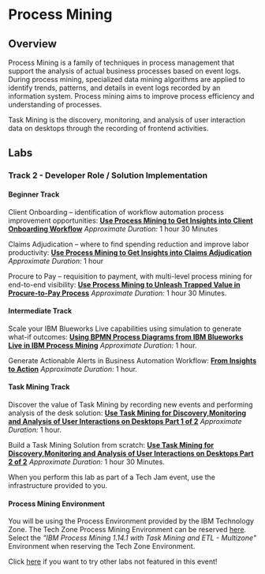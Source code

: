 # Process Mining
## Overview
Process Mining is a family of techniques in process management that support the analysis of actual business processes based on event logs.  During process mining, specialized data mining algorithms are applied to identify trends, patterns, and details in event logs recorded by an information system. Process mining aims to improve process efficiency and understanding of processes.

Task Mining is the discovery, monitoring, and analysis of user interaction data on desktops through the recording of frontend activities.  

## Labs

### **Track 2 - Developer Role / Solution Implementation**

#### Beginner Track

Client Onboarding – identification of workflow automation process improvement opportunities: **[Use Process Mining to Get Insights into Client Onboarding Workflow](Lab%20Guide%20-%20Use%20Process%20Mining%20to%20Get%20Insights%20into%20Client%20Onboarding%20Workflow.pdf)**    *Approximate Duration:* 1 hour 30 Minutes

Claims Adjudication – where to find spending reduction and improve labor productivity: **[Use Process Mining to Get Insights into Claims Adjudication](Lab%20Guide%20-%20Use%20Process%20Mining%20to%20Get%20Insights%20into%20Claims%20Adjudication%20.pdf)**    *Approximate Duration:* 1 hour  

Procure to Pay – requisition to payment, with multi-level process mining for end-to-end visibility: **[Use Process Mining to Unleash Trapped Value in Procure-to-Pay Process](Lab%20Guide%20-%20Use%20Process%20Mining%20to%20Unleash%20Trapped%20Value%20in%20Procure-to-Pay%20Process.pdf)**    *Approximate Duration:* 1 hour 30 Minutes.

#### Intermediate Track

Scale your IBM Blueworks Live capabilities using simulation to generate what-if outcomes: **[Using BPMN Process Diagrams from IBM Blueworks Live in IBM Process Mining](Lab%20Guide%20-%20Using%20BPMN%20Process%20Diagrams%20from%20IBM%20Blueworks%20Live%20in%20IBM%20Process%20Mining.pdf)**    *Approximate Duration:* 1 hour.  

Generate Actionable Alerts in Business Automation Workflow: **[From Insights to Action](Lab%20Guide%20-%20From%20Insights%20to%20Action.pdf)**    *Approximate Duration:* 1 hour.  

#### Task Mining Track

Discover the value of Task Mining by recording new events and performing analysis of the desk solution: **[Use Task Mining for Discovery,Monitoring and Analysis of User Interactions on Desktops Part 1 of 2](Lab%20Guide%20-%20Using%20Task%20Mining%20for%20Discovery%2C%20Monitoring%20and%20Analysis%20of%20User%20Interactions%20on%20Desktops%20Part%201%20of%202.pdf)**    *Approximate Duration:* 1 hour.  

Build a Task Mining Solution from scratch: **[Use Task Mining for Discovery,Monitoring and Analysis of User Interactions on Desktops Part 2 of 2](Lab%20Guide%20-%20Using%20Task%20Mining%20for%20Discovery%2C%20Monitoring%20and%20Analysis%20of%20User%20Interactions%20on%20Desktops%20Part%202%20of%202.pdf)**    *Approximate Duration:* 1 hour 30 Minutes.

When you perform this lab as part of a Tech Jam event, use the infrastructure provided to you.

#### Process Mining Environment

You will be using the Process Environment provided by the IBM Technology Zone. The Tech Zone Process Mining Environment can be reserved [here](https://techzone.ibm.com/collection/process-mining-with-task-mining-demo-and-etl). Select the *"IBM Process Mining 1.14.1 with Task Mining and ETL - Multizone"* Environment when reserving the Tech Zone Environment.

Click [here](https://ibm.box.com/s/ds4j1a6xbzy7fqytubq3t71apmktvd27) if you want to try other labs not featured in this event!
